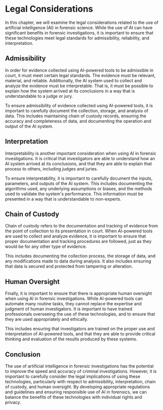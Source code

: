 Legal Considerations
====================================================================================

In this chapter, we will examine the legal considerations related to the use of artificial intelligence (AI) in forensic science. While the use of AI can have significant benefits in forensic investigations, it is important to ensure that these technologies meet legal standards for admissibility, reliability, and interpretation.

Admissibility
-------------

In order for evidence collected using AI-powered tools to be admissible in court, it must meet certain legal standards. The evidence must be relevant, material, and reliable. Additionally, the AI system used to collect and analyze the evidence must be interpretable. That is, it must be possible to explain how the system arrived at its conclusions in a way that is understandable to a judge or jury.

To ensure admissibility of evidence collected using AI-powered tools, it is important to carefully document the collection, storage, and analysis of data. This includes maintaining chain of custody records, ensuring the accuracy and completeness of data, and documenting the operation and output of the AI system.

Interpretation
--------------

Interpretability is another important consideration when using AI in forensic investigations. It is critical that investigators are able to understand how an AI system arrived at its conclusions, and that they are able to explain that process to others, including judges and juries.

To ensure interpretability, it is important to carefully document the inputs, parameters, and outputs of the AI system. This includes documenting the algorithms used, any underlying assumptions or biases, and the methods used to validate the system's performance. This information must be presented in a way that is understandable to non-experts.

Chain of Custody
----------------

Chain of custody refers to the documentation and tracking of evidence from the point of collection to its presentation in court. When AI-powered tools are used to collect and analyze evidence, it is important to ensure that proper documentation and tracking procedures are followed, just as they would be for any other type of evidence.

This includes documenting the collection process, the storage of data, and any modifications made to data during analysis. It also includes ensuring that data is secured and protected from tampering or alteration.

Human Oversight
---------------

Finally, it is important to ensure that there is appropriate human oversight when using AI in forensic investigations. While AI-powered tools can automate many routine tasks, they cannot replace the expertise and judgment of human investigators. It is important to have trained professionals overseeing the use of these technologies, and to ensure that they are used appropriately and ethically.

This includes ensuring that investigators are trained on the proper use and interpretation of AI-powered tools, and that they are able to provide critical thinking and evaluation of the results produced by these systems.

Conclusion
----------

The use of artificial intelligence in forensic investigations has the potential to improve the speed and accuracy of criminal investigations. However, it is important to carefully consider the legal implications of using these technologies, particularly with respect to admissibility, interpretation, chain of custody, and human oversight. By developing appropriate regulations and guidelines and ensuring responsible use of AI in forensics, we can balance the benefits of these technologies with individual rights and privacy.
